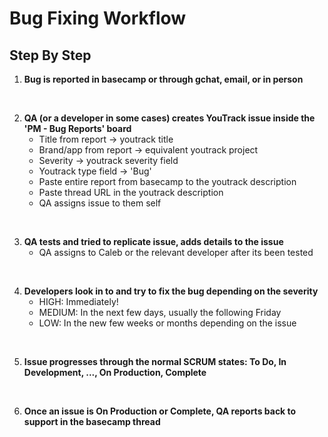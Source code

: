 # Bug Fixing Workflow

## Step By Step

1. **Bug is reported in basecamp or through gchat, email, or in person**
<br>

2. **QA (or a developer in some cases) creates YouTrack issue inside the 'PM - Bug Reports' board**
    - Title from report -> youtrack title
    - Brand/app from report -> equivalent youtrack project
    - Severity -> youtrack severity field
    - Youtrack type field -> 'Bug'
    - Paste entire report from basecamp to the youtrack description
    - Paste thread URL in the youtrack description
    - QA assigns issue to them self
<br>

3. **QA tests and tried to replicate issue, adds details to the issue** 
    - QA assigns to Caleb or the relevant developer after its been tested
<br>

4. **Developers look in to and try to fix the bug depending on the severity**
    - HIGH: Immediately!
    - MEDIUM: In the next few days, usually the following Friday
    - LOW: In the new few weeks or months depending on the issue
<br>

5. **Issue progresses through the normal SCRUM states: To Do, In Development, ..., On Production, Complete**
<br>

6. **Once an issue is On Production or Complete, QA reports back to support in the basecamp thread**